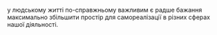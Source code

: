 у людському житті по-справжньому важливим є радше бажання максимально збільшити простір для самореалізації в різних сферах нашої діяльності.